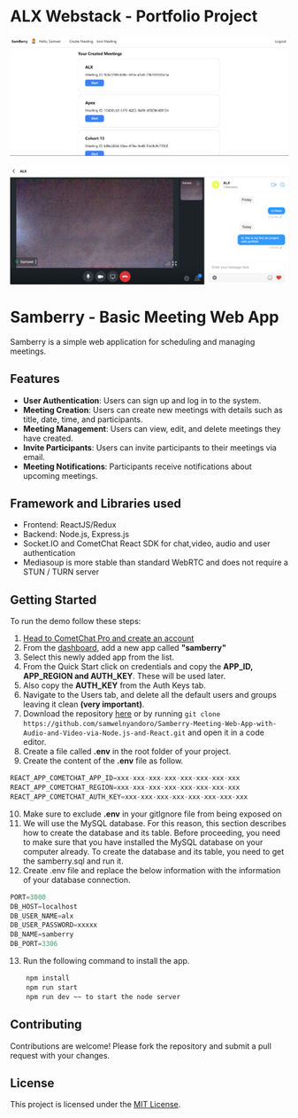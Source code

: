# ALX Webstack - Portfolio Project

<p align="center">
  <a href="https://github.com/samwelnyandoro/samberry" target="_blank" rel="noreferrer"><img src="./src/images/lpage.png" alt="my banner"></a>
</p>

 <a href="https://github.com/samwelnyandoro/samberry" target="_blank" rel="noreferrer"><img src="./src/images/mpage.png" alt="my banner"></a>
</p>

# Samberry - Basic Meeting Web App

Samberry is a simple web application for scheduling and managing meetings.

## Features

- **User Authentication**: Users can sign up and log in to the system.
- **Meeting Creation**: Users can create new meetings with details such as title, date, time, and participants.
- **Meeting Management**: Users can view, edit, and delete meetings they have created.
- **Invite Participants**: Users can invite participants to their meetings via email.
- **Meeting Notifications**: Participants receive notifications about upcoming meetings.

## Framework and Libraries used

- Frontend: ReactJS/Redux
- Backend: Node.js, Express.js
- Socket.IO and CometChat React SDK for chat,video, audio and user authentication
- Mediasoup is more stable than standard WebRTC and does not require a STUN / TURN server

## Getting Started

To run the demo follow these steps:

1. [Head to CometChat Pro and create an account](https://app.cometchat.com/signup)
2. From the [dashboard](https://app.cometchat.com/apps), add a new app called **"samberry"**
3. Select this newly added app from the list.
4. From the Quick Start click on credentials and copy the **APP_ID, APP_REGION and AUTH_KEY**. These will be used later.
5. Also copy the **AUTH_KEY** from the Auth Keys tab.
6. Navigate to the Users tab, and delete all the default users and groups leaving it clean **(very important)**.
7. Download the repository [here](https://github.com/samwelnyandoro/Samberry-Meeting-Web-App-with-Audio-and-Video-via-Node.js-and-React/archive/main.zip) or by running `git clone https://github.com/samwelnyandoro/Samberry-Meeting-Web-App-with-Audio-and-Video-via-Node.js-and-React.git` and open it in a code editor.
8. Create a file called **.env** in the root folder of your project.
9. Create the content of the **.env** file as follow.

```js
REACT_APP_COMETCHAT_APP_ID=xxx-xxx-xxx-xxx-xxx-xxx-xxx-xxx
REACT_APP_COMETCHAT_REGION=xxx-xxx-xxx-xxx-xxx-xxx-xxx-xxx
REACT_APP_COMETCHAT_AUTH_KEY=xxx-xxx-xxx-xxx-xxx-xxx-xxx-xxx
```

10. Make sure to exclude **.env** in your gitIgnore file from being exposed on
11. We will use the MySQL database. For this reason, this section describes how to create the database and its table. Before proceeding, you need to make sure that you have installed the MySQL database on your computer already. To create the database and its table, you need to get the samberry.sql and run it.
12. Create .env file and replace the below information with the information of your database connection.
```js
PORT=3000
DB_HOST=localhost
DB_USER_NAME=alx
DB_USER_PASSWORD=xxxxx
DB_NAME=samberry
DB_PORT=3306
```
13. Run the following command to install the app.

```sh
    npm install
    npm run start
    npm run dev ~~ to start the node server
```

## Contributing

Contributions are welcome! Please fork the repository and submit a pull request with your changes.

## License

This project is licensed under the [MIT License](https://opensource.org/licenses/MIT).